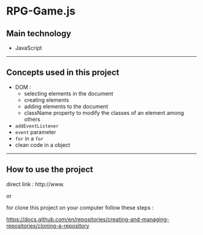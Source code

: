 # RPG-Game.js

## Main technology

- JavaScript

___

## Concepts used in this project

- DOM :
    - selecting elements in the document
    - creating elements
    - adding elements to the document
    - className property to modify the classes of an element among others
- `addEventListener`
- `event` parameter
- `for` in a `for`
- clean code in a object
___

## How to use the project

direct link : http://www.

or

for clone this project on your computer follow these steps :

https://docs.github.com/en/repositories/creating-and-managing-repositories/cloning-a-repository